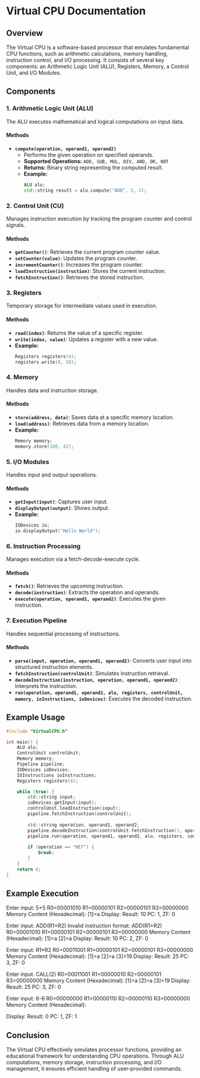# Virtual CPU Documentation

## Overview
The Virtual CPU is a software-based processor that emulates fundamental CPU functions, such as arithmetic calculations, memory handling, instruction control, and I/O processing. It consists of several key components: an Arithmetic Logic Unit (ALU), Registers, Memory, a Control Unit, and I/O Modules.

## Components

### 1. Arithmetic Logic Unit (ALU)
The ALU executes mathematical and logical computations on input data.

#### Methods
- **`compute(operation, operand1, operand2)`**
  - Performs the given operation on specified operands.
  - **Supported Operations:** `ADD, SUB, MUL, DIV, AND, OR, NOT`
  - **Returns:** Binary string representing the computed result.
  - **Example:**
    ```cpp
    ALU alu;
    std::string result = alu.compute("ADD", 5, 3);
    ```

### 2. Control Unit (CU)
Manages instruction execution by tracking the program counter and control signals.

#### Methods
- **`getCounter()`**: Retrieves the current program counter value.
- **`setCounter(value)`**: Updates the program counter.
- **`incrementCounter()`**: Increases the program counter.
- **`loadInstruction(instruction)`**: Stores the current instruction.
- **`fetchInstruction()`**: Retrieves the stored instruction.

### 3. Registers
Temporary storage for intermediate values used in execution.

#### Methods
- **`read(index)`**: Returns the value of a specific register.
- **`write(index, value)`**: Updates a register with a new value.
- **Example:**
    ```cpp
    Registers registers(4);
    registers.write(0, 10);
    ```

### 4. Memory
Handles data and instruction storage.

#### Methods
- **`store(address, data)`**: Saves data at a specific memory location.
- **`load(address)`**: Retrieves data from a memory location.
- **Example:**
    ```cpp
    Memory memory;
    memory.store(100, 42);
    ```

### 5. I/O Modules
Handles input and output operations.

#### Methods
- **`getInput(input)`**: Captures user input.
- **`displayOutput(output)`**: Shows output.
- **Example:**
    ```cpp
    IODevices io;
    io.displayOutput("Hello World");
    ```

### 6. Instruction Processing
Manages execution via a fetch-decode-execute cycle.

#### Methods
- **`fetch()`**: Retrieves the upcoming instruction.
- **`decode(instruction)`**: Extracts the operation and operands.
- **`execute(operation, operand1, operand2)`**: Executes the given instruction.

### 7. Execution Pipeline
Handles sequential processing of instructions.

#### Methods
- **`parse(input, operation, operand1, operand2)`**: Converts user input into structured instruction elements.
- **`fetchInstruction(controlUnit)`**: Simulates instruction retrieval.
- **`decodeInstruction(instruction, operation, operand1, operand2)`**: Interprets the instruction.
- **`run(operation, operand1, operand2, alu, registers, controlUnit, memory, ioInstructions, ioDevices)`**: Executes the decoded instruction.

## Example Usage
```cpp
#include "VirtualCPU.h"

int main() {
    ALU alu;
    ControlUnit controlUnit;
    Memory memory;
    Pipeline pipeline;
    IODevices ioDevices;
    IOInstructions ioInstructions;
    Registers registers(4);

    while (true) {
        std::string input;
        ioDevices.getInput(input);
        controlUnit.loadInstruction(input);
        pipeline.fetchInstruction(controlUnit);
        
        std::string operation, operand1, operand2;
        pipeline.decodeInstruction(controlUnit.fetchInstruction(), operation, operand1, operand2);
        pipeline.run(operation, operand1, operand2, alu, registers, controlUnit, memory, ioInstructions, ioDevices);
        
        if (operation == "RET") {
            break;
        }
    }
    return 0;
}
```

## Example Execution
Enter input: 5+5
R0=00001010 R1=00000101 R2=00000101 R3=00000000 
Memory Content (Hexadecimal):
[1]=a 
Display: Result: 10
PC: 1, ZF: 0

Enter input: ADD(R1+R2)
Invalid instruction format: ADD(R1+R2)
R0=00001010 R1=00000101 R2=00000101 R3=00000000 
Memory Content (Hexadecimal):
[1]=a [2]=a 
Display: Result: 10
PC: 2, ZF: 0

Enter input: R1*R2
R0=00011001 R1=00000101 R2=00000101 R3=00000000 
Memory Content (Hexadecimal):
[1]=a [2]=a [3]=19 
Display: Result: 25
PC: 3, ZF: 0

Enter input: CALL(2)
R0=00011001 R1=00000010 R2=00000101 R3=00000000 
Memory Content (Hexadecimal):
[1]=a [2]=a [3]=19 
Display: Result: 25
PC: 3, ZF: 0

Enter input: 6-6
R0=00000000 R1=00000110 R2=00000110 R3=00000000 
Memory Content (Hexadecimal):

Display: Result: 0
PC: 1, ZF: 1

## Conclusion
The Virtual CPU effectively simulates processor functions, providing an educational framework for understanding CPU operations. Through ALU computations, memory storage, instruction processing, and I/O management, it ensures efficient handling of user-provided commands.

